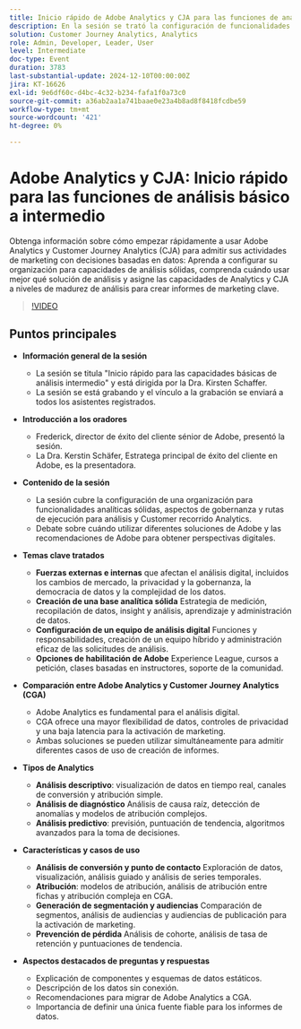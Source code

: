 ```yaml
---
title: Inicio rápido de Adobe Analytics y CJA para las funciones de análisis básico a intermedio
description: En la sesión se trató la configuración de funcionalidades analíticas, comparación de Adobe Analytics y Customer Journey Analytics, y funciones clave para los informes de marketing.
solution: Customer Journey Analytics, Analytics
role: Admin, Developer, Leader, User
level: Intermediate
doc-type: Event
duration: 3783
last-substantial-update: 2024-12-10T00:00:00Z
jira: KT-16626
exl-id: 9e6df60c-d4bc-4c32-b234-fafa1f0a73c0
source-git-commit: a36ab2aa1a741baae0e23a4b8ad8f8418fcdbe59
workflow-type: tm+mt
source-wordcount: '421'
ht-degree: 0%

---
```


# Adobe Analytics y CJA: Inicio rápido para las funciones de análisis básico a intermedio

Obtenga información sobre cómo empezar rápidamente a usar Adobe Analytics y Customer Journey Analytics (CJA) para admitir sus actividades de marketing con decisiones basadas en datos: Aprenda a configurar su organización para capacidades de análisis sólidas, comprenda cuándo usar mejor qué solución de análisis y asigne las capacidades de Analytics y CJA a niveles de madurez de análisis para crear informes de marketing clave.

>[!VIDEO](https://video.tv.adobe.com/v/3440933/?learn=on&enablevpops)

## Puntos principales

* **Información general de la sesión**
   * La sesión se titula &quot;Inicio rápido para las capacidades básicas de análisis intermedio&quot; y está dirigida por la Dra. Kirsten Schaffer.
   * La sesión se está grabando y el vínculo a la grabación se enviará a todos los asistentes registrados.

* **Introducción a los oradores**
   * Frederick, director de éxito del cliente sénior de Adobe, presentó la sesión.
   * La Dra. Kerstin Schäfer, Estratega principal de éxito del cliente en Adobe, es la presentadora.

* **Contenido de la sesión**
   * La sesión cubre la configuración de una organización para funcionalidades analíticas sólidas, aspectos de gobernanza y rutas de ejecución para análisis y Customer recorrido Analytics.
   * Debate sobre cuándo utilizar diferentes soluciones de Adobe y las recomendaciones de Adobe para obtener perspectivas digitales.

* **Temas clave tratados**
   * **Fuerzas externas e internas** que afectan el análisis digital, incluidos los cambios de mercado, la privacidad y la gobernanza, la democracia de datos y la complejidad de los datos.
   * **Creación de una base analítica sólida** Estrategia de medición, recopilación de datos, insight y análisis, aprendizaje y administración de datos.
   * **Configuración de un equipo de análisis digital** Funciones y responsabilidades, creación de un equipo híbrido y administración eficaz de las solicitudes de análisis.
   * **Opciones de habilitación de Adobe** Experience League, cursos a petición, clases basadas en instructores, soporte de la comunidad.

* **Comparación entre Adobe Analytics y Customer Journey Analytics (CGA)**
   * Adobe Analytics es fundamental para el análisis digital.
   * CGA ofrece una mayor flexibilidad de datos, controles de privacidad y una baja latencia para la activación de marketing.
   * Ambas soluciones se pueden utilizar simultáneamente para admitir diferentes casos de uso de creación de informes.

* **Tipos de Analytics**
   * **Análisis descriptivo**: visualización de datos en tiempo real, canales de conversión y atribución simple.
   * **Análisis de diagnóstico** Análisis de causa raíz, detección de anomalías y modelos de atribución complejos.
   * **Análisis predictivo**: previsión, puntuación de tendencia, algoritmos avanzados para la toma de decisiones.

* **Características y casos de uso**
   * **Análisis de conversión y punto de contacto** Exploración de datos, visualización, análisis guiado y análisis de series temporales.
   * **Atribución**: modelos de atribución, análisis de atribución entre fichas y atribución compleja en CGA.
   * **Generación de segmentación y audiencias** Comparación de segmentos, análisis de audiencias y audiencias de publicación para la activación de marketing.
   * **Prevención de pérdida** Análisis de cohorte, análisis de tasa de retención y puntuaciones de tendencia.

* **Aspectos destacados de preguntas y respuestas**
   * Explicación de componentes y esquemas de datos estáticos.
   * Descripción de los datos sin conexión.
   * Recomendaciones para migrar de Adobe Analytics a CGA.
   * Importancia de definir una única fuente fiable para los informes de datos.
